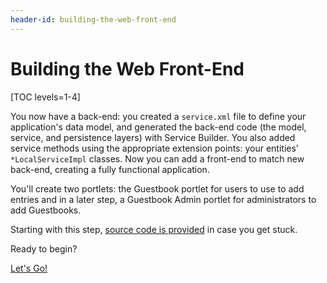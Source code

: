 ```yaml
---
header-id: building-the-web-front-end
---
```


# Building the Web Front-End

[TOC levels=1-4]

You now have a back-end: you created a `service.xml` file to define your
application's data model, and generated the back-end code (the model, service,
and persistence layers) with Service Builder. You also added service methods
using the appropriate extension points: your entities' `*LocalServiceImpl`
classes. Now you can add a front-end to match new back-end, creating a fully
functional application. 

You'll create two portlets: the Guestbook portlet for users to use to add
entries and in a later step, a Guestbook Admin portlet for administrators to add
Guestbooks. 

Starting with this step, [source code is provided](https://github.com/liferay/liferay-docs/tree/master/en/developer/tutorials/code/guestbook/04-web-front-end)
in case you get stuck.

Ready to begin? 

<a class="go-link btn btn-primary" href="/docs/7-2/tutorials/-/knowledge_base/t/creating-the-web-project">Let's Go!<span class="icon-circle-arrow-right"></span></a>
